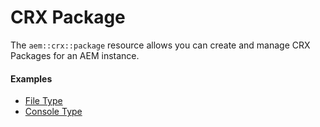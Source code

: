 # CRX Package

The `aem::crx::package` resource allows you can create and manage CRX Packages for an AEM instance. 

#### Examples

* [File Type](crx-package/File-Type.md)
* [Console Type](crx-package/API-Type.md)
